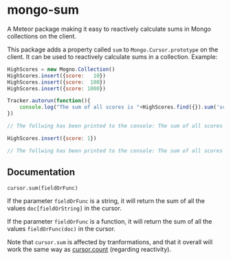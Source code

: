 mongo-sum
=================
A Meteor package making it easy to reactively calculate sums in Mongo
collections on the client.

This package adds a property called `sum` to `Mongo.Cursor.prototype` on
the client. It can be used to reactively calculate sums in a collection.
Example: 

```javascript
HighScores = new Mogno.Collection()
HighScores.insert({score:   10})
HighScores.insert({score:  100})
HighScores.insert({score: 1000})

Tracker.autorun(function(){
	console.log("The sum of all scores is "+HighScores.find({}).sum('score'))
})

// The follwing has been printed to the console: The sum of all scores is 1110

HighScores.insert({score: 1})

// The follwing has been printed to the console: The sum of all scores is 1111
```

Documentation
-----
`cursor.sum(fieldOrFunc)`

If the parameter `fieldOrFunc` is a string, it will return the sum of all the
values `doc[fieldOrString]` in the cursor. 

If the parameter `fieldOrFunc` is a function, it will return the sum of all the
values `fieldOrFunc(doc)` in the cursor. 

Note that `cursor.sum` is affected by tranformations, and that it overall will
work the same way as [cursor.count](http://docs.meteor.com/#/full/count)
(regarding reactivity).